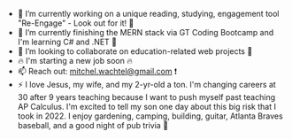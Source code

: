 - 🔭 I’m currently working on a unique reading, studying, engagement tool "Re-Engage" - Look out for it! :eyes:
- 🌱 I’m currently finishing the MERN stack via GT Coding Bootcamp and I'm learning C# and .NET :floppy_disk:
- 👯 I’m looking to collaborate on education-related web projects :pizza:
- :fire: I'm starting a new job soon :fire:
- 📫 Reach out: mitchel.wachtel@gmail.com :exclamation:
- ⚡ I love Jesus, my wife, and my 2-yr-old a ton. I'm changing careers at 30 after 9 years teaching because I want to push myself past teaching AP Calculus. I'm excited to tell my son one day about this big risk that I took in 2022. I enjoy gardening, camping, building, guitar, Atlanta Braves baseball, and a good night of pub trivia :beers:
